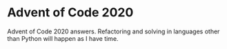 # Advent of Code 2020

Advent of Code 2020 answers. Refactoring and solving in languages other than Python will happen as I have time.
